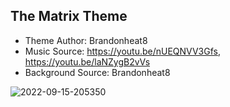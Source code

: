 ## The Matrix Theme ##
- Theme Author: Brandonheat8 
- Music Source: https://youtu.be/nUEQNVV3Gfs, https://youtu.be/laNZygB2vVs
- Background Source: Brandonheat8

![2022-09-15-205350](https://user-images.githubusercontent.com/82458228/190772185-0d53ea54-c00d-45c6-abd7-25825d16368b.png)
